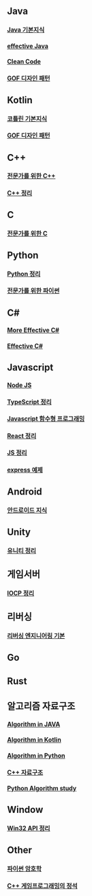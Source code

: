 


## Java
#### [Java 기본지식](https://github.com/heetsamber/java_study)
#### [effective Java](https://github.com/heetsamber/effective_java)
#### [Clean Code](https://github.com/heetsamber/Clean_Code)
#### [GOF 디자인 패턴](https://github.com/heetsamber/Design-Patterns-in-Java)

## Kotlin

#### [코틀린 기본지식](https://github.com/heetsamber/Kotlin_info)
#### [GOF 디자인 패턴](https://github.com/heetsamber/Kotlin-DesignPatterns)

## C++
#### [전문가를 위한 C++](https://github.com/BitaminW/cpp_guideline/tree/main/expert_cpp/chapter01)
#### [C++ 정리](https://github.com/BitaminW/cpp_guideline/tree/main/Cpp)

## C
#### [전문가를 위한 C](https://github.com/BitaminW/C_Programing)

## Python
#### [Python 정리](https://github.com/eunhatbe/Python_Study/tree/main/Other)
#### [전문가를 위한 파이썬](https://github.com/eunhatbe/Python_Study/tree/main/Python_Book/fluent_python)


## C#
#### [More Effective C#](https://github.com/Milkis2022/C_Sharp-Study/tree/main/More_Effective)
#### [Effective C#](https://github.com/Milkis2022/C_Sharp-Study/tree/main/Effective_CSharp)


## Javascript
#### [Node JS](https://github.com/hindong/node_JS_lecture)

#### [TypeScript 정리](https://github.com/hindong/typescript_lecture)

#### [Javascript 함수형 프로그래밍](https://github.com/hindong/FunctionPrograming_Example)

#### [React 정리](https://github.com/hindong/JS_issue/tree/main/React)

#### [JS 정리](https://github.com/hindong/JS_issue/tree/main)

#### [express 예제](https://github.com/hindong/express_lecture)


## Android
#### [안드로이드 지식](https://github.com/heetsamber/Andriod_Study)

## Unity
#### [유니티 정리](https://github.com/Milkis2022/Unity-Learn)

## 게임서버
#### [IOCP 정리]()

## 리버싱
#### [리버싱 엔지니어링 기본](https://github.com/BitaminW/Reversing/tree/main)

## Go

## Rust

## 알고리즘 자료구조
#### [Algorithm in JAVA](https://github.com/heetsamber/Algorithm-in-Java-Kotlin/tree/main/Java)
#### [Algorithm in Kotlin](https://github.com/heetsamber/Algorithm-in-Java-Kotlin/tree/main/Kotlin)
#### [Algorithm in Python]()
#### [C++ 자료구조](https://github.com/BitaminW/DataStructure)
#### [Python Algorithm study](https://github.com/eunhatbe/Algorithm_Study)


## Window
#### [Win32 API 정리]()


## Other
#### [파이썬 암호학]()
#### [C++ 게임프로그래밍의 정석]()

